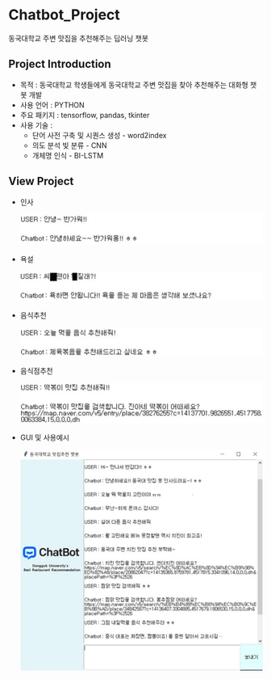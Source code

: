 # Chatbot_Project

동국대학교 주변 맛집을 추천해주는 딥러닝 챗봇




## Project Introduction
- 목적 : 동국대학교 학생들에게 동국대학교 주변 맛집을 찾아 추천해주는 대화형 챗봇 개발
- 사용 언어 : PYTHON
- 주요 패키지 : tensorflow, pandas, tkinter
- 사용 기술 :
  - 단어 사전 구축 및 시퀀스 생성 - word2index
  - 의도 분석 빛 분류 - CNN
  - 개체명 인식 - BI-LSTM



## View Project 
- 인사

  ![인사](./images/인사.JPG)


- 욕설

  ![욕설](./images/욕설.JPG)


- 음식추천

  ![음식추천](./images/음식추천.JPG)


- 음식점추천

  ![음식점추천](./images/음식점추천.JPG)


- GUI 및 사용예시

  ![사용예시](./images/사용예시.JPG)
